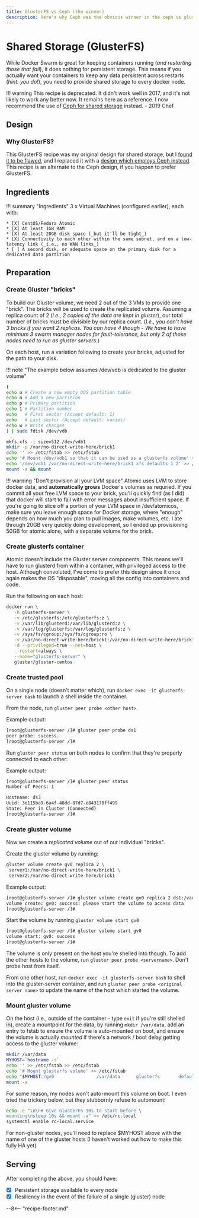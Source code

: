 ```yaml
---
title: GlusterFS vs Ceph (the winner)
description: Here's why Ceph was the obvious winner in the ceph vs glusterfs comparison for our docker-swarm cluster.
---
```

# Shared Storage (GlusterFS)

While Docker Swarm is great for keeping containers running (_and restarting those that fail_), it does nothing for persistent storage. This means if you actually want your containers to keep any data persistent across restarts (_hint: you do!_), you need to provide shared storage to every docker node.

!!! warning
    This recipe is deprecated. It didn't work well in 2017, and it's not likely to work any better now. It remains here as a reference. I now recommend the use of [Ceph for shared storage](/docker-swarm/shared-storage-ceph/) instead. - 2019 Chef

## Design

### Why GlusterFS?

This GlusterFS recipe was my original design for shared storage, but I [found it to be flawed](/docker-swarm/shared-storage-ceph/#why-not-glusterfs), and I replaced it with a [design which employs Ceph instead](/docker-swarm/shared-storage-ceph/#why-ceph). This recipe is an alternate to the Ceph design, if you happen to prefer GlusterFS.

## Ingredients

!!! summary "Ingredients"
    3 x Virtual Machines (configured earlier), each with:

    * [X] CentOS/Fedora Atomic
    * [X] At least 1GB RAM
    * [X] At least 20GB disk space (_but it'll be tight_)
    * [X] Connectivity to each other within the same subnet, and on a low-latency link (_i.e., no WAN links_)
    * [ ] A second disk, or adequate space on the primary disk for a dedicated data partition

## Preparation

### Create Gluster "bricks"

To build our Gluster volume, we need 2 out of the 3 VMs to provide one "brick". The bricks will be used to create the replicated volume. Assuming a replica count of 2 (_i.e., 2 copies of the data are kept in gluster_), our total number of bricks must be divisible by our replica count. (_I.e., you can't have 3 bricks if you want 2 replicas. You can have 4 though - We have to have minimum 3 swarm manager nodes for fault-tolerance, but only 2 of those nodes need to run as gluster servers._)

On each host, run a variation following to create your bricks, adjusted for the path to your disk.

!!! note "The example below assumes /dev/vdb is dedicated to the gluster volume"

```bash
(
echo o # Create a new empty DOS partition table
echo n # Add a new partition
echo p # Primary partition
echo 1 # Partition number
echo   # First sector (Accept default: 1)
echo   # Last sector (Accept default: varies)
echo w # Write changes
) | sudo fdisk /dev/vdb

mkfs.xfs -i size=512 /dev/vdb1
mkdir -p /var/no-direct-write-here/brick1
echo '' >> /etc/fstab >> /etc/fstab
echo '# Mount /dev/vdb1 so that it can be used as a glusterfs volume' >> /etc/fstab
echo '/dev/vdb1 /var/no-direct-write-here/brick1 xfs defaults 1 2' >> /etc/fstab
mount -a && mount
```

!!! warning "Don't provision all your LVM space"
    Atomic uses LVM to store docker data, and **automatically grows** Docker's volumes as requried. If you commit all your free LVM space to your brick, you'll quickly find (as I did) that docker will start to fail with error messages about insufficient space. If you're going to slice off a portion of your LVM space in /dev/atomicos, make sure you leave enough space for Docker storage, where "enough" depends on how much you plan to pull images, make volumes, etc. I ate through 20GB very quickly doing development, so I ended up provisioning 50GB for atomic alone, with a separate volume for the brick.

### Create glusterfs container

Atomic doesn't include the Gluster server components.  This means we'll have to run glusterd from within a container, with privileged access to the host. Although convoluted, I've come to prefer this design since it once again makes the OS "disposable", moving all the config into containers and code.

Run the following on each host:

````bash
docker run \
   -h glusterfs-server \
   -v /etc/glusterfs:/etc/glusterfs:z \
   -v /var/lib/glusterd:/var/lib/glusterd:z \
   -v /var/log/glusterfs:/var/log/glusterfs:z \
   -v /sys/fs/cgroup:/sys/fs/cgroup:ro \
   -v /var/no-direct-write-here/brick1:/var/no-direct-write-here/brick1 \
   -d --privileged=true --net=host \
   --restart=always \
   --name="glusterfs-server" \
   gluster/gluster-centos
````

### Create trusted pool

On a single node (doesn't matter which), run ```docker exec -it glusterfs-server bash``` to launch a shell inside the container.

From the node, run `gluster peer probe <other host>`.

Example output:

```bash
[root@glusterfs-server /]# gluster peer probe ds1
peer probe: success.
[root@glusterfs-server /]#
```

Run ```gluster peer status``` on both nodes to confirm that they're properly connected to each other:

Example output:

```bash
[root@glusterfs-server /]# gluster peer status
Number of Peers: 1

Hostname: ds3
Uuid: 3e115ba9-6a4f-48dd-87d7-e843170ff499
State: Peer in Cluster (Connected)
[root@glusterfs-server /]#
```

### Create gluster volume

Now we create a *replicated volume* out of our individual "bricks".

Create the gluster volume by running:

```bash
gluster volume create gv0 replica 2 \
 server1:/var/no-direct-write-here/brick1 \
 server2:/var/no-direct-write-here/brick1
```

Example output:

```bash
[root@glusterfs-server /]# gluster volume create gv0 replica 2 ds1:/var/no-direct-write-here/brick1/gv0  ds3:/var/no-direct-write-here/brick1/gv0
volume create: gv0: success: please start the volume to access data
[root@glusterfs-server /]#
```

Start the volume by running ```gluster volume start gv0```

```bash
[root@glusterfs-server /]# gluster volume start gv0
volume start: gv0: success
[root@glusterfs-server /]#
```

The volume is only present on the host you're shelled into though. To add the other hosts to the volume, run ```gluster peer probe <servername>```. Don't probe host from itself.

From one other host, run ```docker exec -it glusterfs-server bash``` to shell into the gluster-server container, and run ```gluster peer probe <original server name>``` to update the name of the host which started the volume.

### Mount gluster volume

On the host (i.e., outside of the container - type ```exit``` if you're still shelled in), create a mountpoint for the data, by running ```mkdir /var/data```, add an entry to fstab to ensure the volume is auto-mounted on boot, and ensure the volume is actually _mounted_ if there's a network / boot delay getting access to the gluster volume:

```bash
mkdir /var/data
MYHOST=`hostname -s`
echo '' >> /etc/fstab >> /etc/fstab
echo '# Mount glusterfs volume' >> /etc/fstab
echo "$MYHOST:/gv0                /var/data      glusterfs       defaults,_netdev,context="system_u:object_r:svirt_sandbox_file_t:s0"  0  0"  >> /etc/fstab
mount -a
```

For some reason, my nodes won't auto-mount this volume on boot. I even tried the trickery below, but they stubbornly refuse to automount:

```bash
echo -e "\n\n# Give GlusterFS 10s to start before \
mounting\nsleep 10s && mount -a" >> /etc/rc.local
systemctl enable rc-local.service
```

For non-gluster nodes, you'll need to replace $MYHOST above with the name of one of the gluster hosts (I haven't worked out how to make this fully HA yet)

## Serving

After completing the above, you should have:

* [X] Persistent storage available to every node
* [X] Resiliency in the event of the failure of a single (gluster) node

[^1]:  Future enhancements to this recipe include:
    1. Migration of shared storage from GlusterFS to Ceph
    2. Correct the fact that volumes don't automount on boot

--8<-- "recipe-footer.md"
